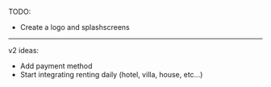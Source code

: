 TODO:

- Create a logo and splashscreens

---

v2 ideas:

- Add payment method
- Start integrating renting daily (hotel, villa, house, etc...)
